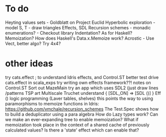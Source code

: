 # To do

Heyting values sets - Goldblatt on Project Euclid
Hyperbolic exploration - model S, T - draw triangles
Effects, SDL
Recursion schemes - monadic enumerations? - Checkout library
Indentation? As for Haskell?
Memoization? How does Haskell's Data.x.Memoize work?
Acrostic - Use Vect, better algo? Try 4x4?

# other ideas

try cats.effect ; to understand Idris effects, and Control.ST better
test drive cats.effect in scala_exps
try writing own effects framework??!
notes on Control.ST
Sort out MazeMain
try an app which uses SDL2 (just draw lines  /patterns 
TSP art
Multiscale Truchet
understand { [SDL_ON] => [SDL ()] } Eff ()
logic programming (Laver tables, shelves)
this points the way to using paramorphisms to memoize functions in Idris:
    https://github.com/vmchale/recursion_schemes
    The Test.Spec shows how to build a deduplicator using a para algebra
How do Lazy types work? Can we make an ever-expanding tree to enable memoization?
What if memoization took place in the context of a shared cache of previously calculated values?
Is there a 'state' effect which can enable that?
